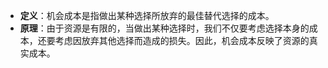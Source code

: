 
- **定义**：机会成本是指做出某种选择所放弃的最佳替代选择的成本。
- **原理**：由于资源是有限的，当做出某种选择时，我们不仅要考虑选择本身的成本，还要考虑因放弃其他选择而造成的损失。因此，机会成本反映了资源的真实成本。